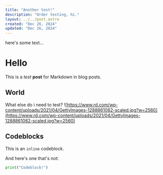 ```yaml
---
title: "Another test!"
description: "Order testing, hi."
layout: ../../post.astro
created: "Dec 26, 2024"
updated: "Dec 26, 2024"
---
```

here's some text...
# Hello
This is a *test* **post** for Markdown in blog posts.
## World
What else do i need to test?
![https://www.rd.com/wp-content/uploads/2021/04/GettyImages-1288861082-scaled.jpg?w=2560](https://www.rd.com/wp-content/uploads/2021/04/GettyImages-1288861082-scaled.jpg?w=2560)

## Codeblocks

This is an `inline` codeblock.

And here's one that's not:

```python
print("Codeblock!")
```